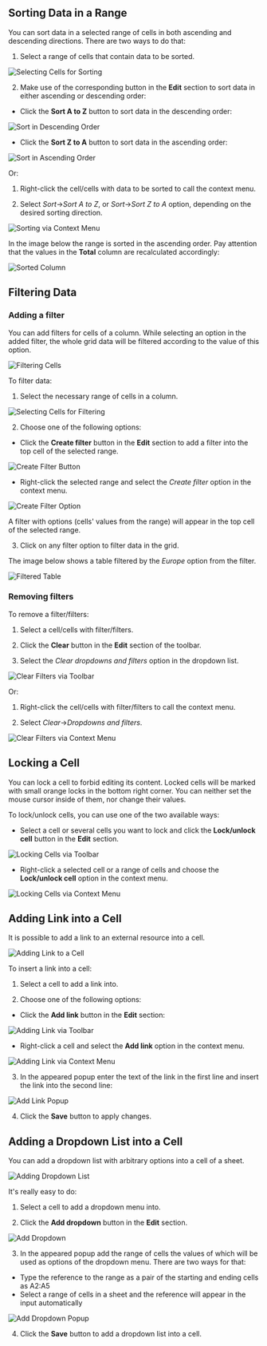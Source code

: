 ## Sorting Data in a Range

You can sort data in a selected range of cells in both ascending and descending directions. There are two ways to do that:

1) Select a range of cells that contain data to be sorted.

![Selecting Cells for Sorting](img/select_for_sorting.png)

2) Make use of the corresponding button in the **Edit** section to sort data in either ascending or descending order:

- Click the **Sort A to Z** button to sort data in the descending order:

![Sort in Descending Order](img/sort_desc.png)

- Click the **Sort Z to A** button to sort data in the ascending order:

![Sort in Ascending Order](img/sort_asc.png)

Or:

1) Right-click the cell/cells with data to be sorted to call the context menu.

2) Select *Sort*->*Sort A to Z*, or *Sort*->*Sort Z to A* option, depending on the desired sorting direction.

![Sorting via Context Menu](img/sort_via_menu.png)

In the image below the range is sorted in the ascending order. Pay attention that the values in the **Total** column are recalculated accordingly:

![Sorted Column](img/sorted_range_of_cells.png)

## Filtering Data 

### Adding a filter

You can add filters for cells of a column. While selecting an option in the added filter, the whole grid data will be filtered according to the value of this option.

![Filtering Cells](img/cell_with_filter.png)

To filter data:

1) Select the necessary range of cells in a column.

![Selecting Cells for Filtering](img/select_for_filtering.png)

2) Choose one of the following options:

- Click the **Create filter** button in the **Edit** section to add a filter into the top cell of the selected range.

![Create Filter Button](img/create_filter_button.png)

- Right-click the selected range and select the *Create filter* option in the context menu. 

![Create Filter Option](img/create_filter_option.png)

A filter with options (cells' values from the range) will appear in the top cell of the selected range.

3) Click on any filter option to filter data in the grid.

The image below shows a table filtered by the *Europe* option from the filter.

![Filtered Table](img/filtered_sheet.png)

### Removing filters

To remove a filter/filters:

1) Select a cell/cells with filter/filters.

2) Click the **Clear** button in the **Edit** section of the toolbar.

3) Select the *Clear dropdowns and filters* option in the dropdown list.

![Clear Filters via Toolbar](img/clear_dropdowns_filters_button.png)

Or:

1) Right-click the cell/cells with filter/filters to call the context menu.

2) Select *Clear*->*Dropdowns and filters*.

![Clear Filters via Context Menu](img/clear_dropdowns_filters_option.png)



## Locking a Cell

You can lock a cell to forbid editing its content. Locked cells will be marked with small orange locks in the bottom right corner. You can neither set the mouse cursor inside of them, nor change their values.

To lock/unlock cells, you can use one of the two available ways: 

- Select a cell or several cells you want to lock and click the **Lock/unlock cell** button in the **Edit** section.

![Locking Cells via Toolbar](img/lock_cell_button.png)

- Right-click a selected cell or a range of cells and choose the **Lock/unlock cell** option in the context menu.

![Locking Cells via Context Menu](img/lock_cells_option.png)


## Adding Link into a Cell

It is possible to add a link to an external resource into a cell. 

![Adding Link to a Cell](img/cell_with_link.png)

To insert a link into a cell:

1) Select a cell to add a link into.

2) Choose one of the following options:

- Click the **Add link** button in the **Edit** section:         
                 
![Adding Link via Toolbar](img/add_link_button.png)          

- Right-click a cell and select the **Add link** option in the context menu.

![Adding Link via Context Menu](img/add_link_option.png)

3) In the appeared popup enter the text of the link in the first line and insert the link into the second line:  

![Add Link Popup](img/add_link_popup.png)

4) Click the **Save** button to apply changes.

## Adding a Dropdown List into a Cell

You can add a dropdown list with arbitrary options into a cell of a sheet.

![Adding Dropdown List](img/add_cell_editor.png)

It's really easy to do:

1) Select a cell to add a dropdown menu into.

2) Click the **Add dropdown** button in the **Edit** section.

![Add Dropdown](img/add_cell_editor.png)     

3) In the appeared popup add the range of cells the values of which will be used as options of the dropdown menu.
There are two ways for that:

- Type the reference to the range as a pair of the starting and ending cells as A2:A5
- Select a range of cells in a sheet and the reference will appear in the input automatically

![Add Dropdown Popup](img/dropdown_popup.png)     

4) Click the **Save** button to add a dropdown list into a cell.
